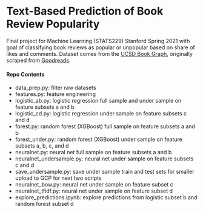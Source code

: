 # Text-Based Prediction of Book Review Popularity

Final project for Machine Learning (STATS229) Stanford Spring 2021 with goal of classifying book reviews as popular or unpopular based on share of likes and comments. Dataset comes from the [UCSD Book Graph](https://sites.google.com/eng.ucsd.edu/ucsdbookgraph/home), originally scraped from [Goodreads](https://www.goodreads.com/).

#### Repo Contents

* data_prep.py: filter raw datasets
* features.py: feature engineering
* logistic_ab.py: logistic regression full sample and under sample on feature subsets a and b
* logistic_cd.py: logistic regression under sample on feature subsets c and d
* forest.py: random forest (XGBoost) full sample on feature subsets a and b
* forest_under.py: random forest (XGBoost) under sample on feature subsets a, b, c, and d
* neuralnet.py: neural net full sample on feature subsets a and b
* neuralnet_undersample.py: neural net under sample on feature subsets c and d
* save_undersample.py: save under sample train and test sets for smaller upload to GCP for next two scripts
* neuralnet_bow.py: neural net under sample on feature subset c
* neuralnet_tfidf.py: neural net under sample on feature subset d
* explore_predictions.ipynb: explore predictions from logistic subset b and random forest subset d

